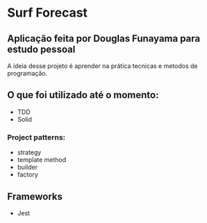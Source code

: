 # Surf Forecast
## Aplicação feita por Douglas Funayama para estudo pessoal

A ideia desse projeto é aprender na prática tecnicas e metodos de programação.

## O que foi utilizado até o momento:

- TDD
- Solid

### Project patterns: 
  - strategy 
  - template method
  - builder
  - factory

## Frameworks
  - Jest



